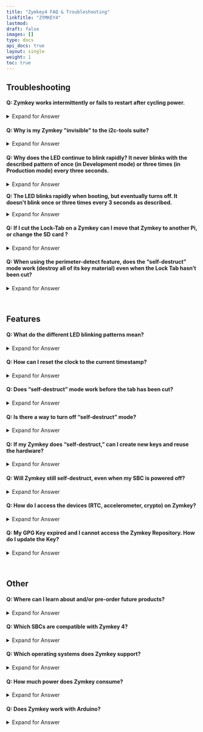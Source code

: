 ```yaml
---
title: "Zymkey4 FAQ & Troubleshooting"
linkTitle: "ZYMKEY4"
lastmod:
draft: false
images: []
type: docs
api_docs: true
layout: single
weight: 1
toc: true
---
```


## Troubleshooting

#### **Q: Zymkey works intermittently or fails to restart after cycling power.**

<details>

<summary>Expand for Answer</summary>

<br>

A: Zymkey monitors the quality of 5V power coming into the host computer. If the voltage drops below a specified limit, even momentarily, then Zymkey will disable all security services to the host. This is a security feature to prevent power cycle and brown-own attacks. If you are powering a display, modem, or other power-hungry device from your Pi, then check the capacity and quality of your power supply. [**Learn more >**](https://docs.zymbit.com/reference/power-quality/) 

</details>

#### **Q: Why is my Zymkey "invisible" to the i2c-tools suite?**

<details>

<summary>Expand for Answer</summary>

<br>

A: Some people have become accustomed to using i2c-detect to do a first level check for correct installation and baseline functionality of i2c devices. However, these tools only really work if the i2c device communicates via a protocol that sits on top of i2c called SMBus or SMB ([System Management Bus](https://en.wikipedia.org/wiki/System_Management_Bus)). Instead, Zymkey communicates to the host at a much more fundamental level, in part because the Zymkey protocol traffic is encrypted. While we're on the topic, perhaps i2c-tools should have been called "smb-tools"? ;-)

</details>

#### **Q: Why does the LED continue to blink rapidly? It never blinks with the described pattern of once (in Development mode) or three times (in Production mode) every three seconds.**

<details>

<summary>Expand for Answer</summary>

<br>

A: Check the following:

1. Make sure that you have enabled i2c support using raspi-config BEFORE your install the software. Also, when you enable i2c communications be sure to follow the enable-disable-enable sequence.

2. If i2c support has been enabled correctly and the Zymkey LED is still rapidly blinking, check proper physical installation of the Zymkey as detailed in this "Getting Started" guide.

3. Check that the Raspberry Pi power is sufficient. The red LED on most Raspberry Pi models indicates if the Pi is being powered adequately. If it is not lit at all or flashes intermittently, try a different power supply or a different USB cable.

4. Zymkey uses GPIO header pins 3 and 5 for i2c communications and pin 7 as an interrupt signal to the Pi. Pin 7 should preferably be dedicated exclusively to Zymkey. Other devices may share the i2c bus with Zymkey, but there may still be address conflicts. By default, Zymkey uses slave address 0x30. If the address conflict cannot be resolved on the other i2c devices, there is a way of changing the i2c address on the Zymkey via the command line on the Pi (**coming soon!**). Using this application, the Zymkey address can be changed anywhere in the ranges of 0x30-0x37 or 0x60-0x67.

5. Oftentimes the 1-Wire interface relies on pin 7 (GPIO 4) for communication. If the 1-Wire interface is enabled, try disabling through raspi-config. If that resolves the problem take steps to either move the Zymkey interrupt signal from GPIO 4 or the 1-Wire interface from GPIO 4.

6. if the directory at _/var/lib/zymbit_ or any of the files and/or subdirectories are corrupted or deleted, the Zymkey will fail to work. 
**IMPORTANT: if this happens when the Zymkey is locked (i.e. Production Mode), the Zymkey can never be used again.**

</details>

**Q: The LED blinks rapidly when booting, but eventually turns off. It doesn't blink once or three times every 3 seconds as described.**

<details>

<summary>Expand for Answer</summary>

<br>

A: This issue could be caused by the same issues described in the first question (Why does the LED continue to blink rapidly?). Additionally, this can be caused if a locked (Production Mode) Zymkey is moved to another Pi.

</details>

#### **Q: If I cut the Lock-Tab on a Zymkey can I move that Zymkey to another Pi, or change the SD card ?**

<details>

<summary>Expand for Answer</summary>

<br>

A: No. Cutting the Lock-Tab **permanently** binds that instance of Zymkey to the specific instances of host computer and SD card. This is a security feature to prevent credentials being moved from one host to another. **DO NOT cut the Lock-Tab if you are still in development and expect to change the host or SD cards.**

</details>

#### **Q: When using the perimeter-detect feature, does the “self-destruct” mode work (destroy all of its key material) even when the Lock Tab hasn’t been cut?**

<details>

<summary>Expand for Answer</summary>

<br>

A: Self-destruct mode works only after the Lock Tab has been cut.

</details>



 
## Features

#### **Q: What do the different LED blinking patterns mean?**

<details>

<summary>Expand for Answer</summary>

<br>

1. 1 second very rapid flash, 1 second off, 8 slow blinks
   * This indicates interrupted communications.

2. Quickly 10 times, then slowly 8 times
   * This indicates an electrical connection issue.

3. Constant rapid blinking
   * This indicates that your Zymkey is operational but not yet configured.

4. Once every 3 seconds
   * This indicates that your Zymkey is working and running.

5. Rapid blinking, then slowly 5 times
   * This indicates a failure to communicate with ATECC. The most likely cause is the Zymkey is in Production Mode, tamper detect was set to self-destruct, and a tamper detect event caused the Zymkey to self-destruct. If tamper detect is not armed, this indicates a hardware problem.

6. Three rapid blinks every 3 seconds
   * This indicates the Zymkey is in Production Mode and is working and running.

7. Rapid blinking then LED off
   * This indicates the Zymkey is in Production Mode but cannot bind with the RPi / SD card pair.  In Production Mode the binding with a particular Pi and SD card becomes permanent. Most likely cause for this is that the Zymkey, the SD card, or the PI has been swapped out.

</details>

#### **Q: How can I reset the clock to the current timestamp?**

<details>

<summary>Expand for Answer</summary>

<br>

A: The clock will sync to the current timestamp once the Pi has achieved NTP sync. This requires you to have access to the Internet.

</details>

#### **Q: Does “self-destruct” mode work before the tab has been cut?**

<details>

<summary>Expand for Answer</summary>

<br>

A: No, it needs to be activated by cutting off the tab.

</details>

#### **Q: Is there a way to turn off “self-destruct” mode?**

<details>

<summary>Expand for Answer</summary>

<br>

A: Yes, but only before cutting the tab.

</details>


#### **Q: If my Zymkey does “self-destruct,” can I create new keys and reuse the hardware?**

<details>

<summary>Expand for Answer</summary>

<br>

*   The SBC and SD card hardware will be reusable.
*   Because the SD card contents are encrypted and the decryption key was destroyed, the data is lost.
*   The Zymkey will not be reusable because the key slots will be destroyed.

</details>

#### **Q: Will Zymkey still self-destruct, even when my SBC is powered off?**

<details>

<summary>Expand for Answer</summary>

<br>

A: Yes, because Zymkey is battery powered. As long as the battery is sufficiently charged, it will still self-destruct.

</details>

#### **Q: How do I access the devices (RTC, accelerometer, crypto) on Zymkey?**

<details>

<summary>Expand for Answer</summary>

<br>

A: For Zymkey and HSMs, kernel drivers and libraries for all of the devices are included in the Zymkey software package.

</details>

#### **Q: My GPG Key expired and I cannot access the Zymkey Repository. How do I update the Key?**


<details>

<summary>Expand for Answer</summary>

<br>

A: You can update your existing key with the following command:

`curl -L https://zk-sw-repo.s3.amazonaws.com/apt-zymkey-pubkey.gpg | apt-key add -`

</details>

 
## Other

#### **Q: Where can I learn about and/or pre-order future products?**

<details>

<summary>Expand for Answer</summary>

<br>

A: Sign up for our new product email updates [here](https://forms.zohopublic.com/phil12/form/EmailSubscription/formperma/HghiKe8SDz8pgAlFEVpaQTBSEaV9edCxXt4f1VJGMlE).

</details>

#### **Q: Which SBCs are compatible with Zymkey 4?**

<details>

<summary>Expand for Answer</summary>

<br>

*  Raspberry Pi 3, 3B+, 4, Zero, Compute Module
*  NVIDIA Jetson Nano
*  Electrically, the Zymkey-I2C will interface to any single board computer using I2C. Check compatibility with your particular Linux distribution.

</details>

#### **Q: Which operating systems does Zymkey support?**
 
<details>

<summary>Expand for Answer</summary>

<br>

![supported OSs](../supported-os-dots.png) 

</details>
  

#### **Q: How much power does Zymkey consume?**

<details>

<summary>Expand for Answer</summary>

<br>

*   Zymkey-RPi (3.3V): idle approx. 1mA; max active < 25mA with LED off, < 35mA with LED on.
*   Zymkey-USB (5V): idle approx. 1.5mA; max active < 40mA with LEDs off, < 60mA with LEDs on.

</details>


#### **Q: Does Zymkey work with Arduino?**

<details>

<summary>Expand for Answer</summary>

<br>

A: We have no plans to release an Arduino shield version. While we love Arduinos and use them all the time, they generally don’t have enough resources to handle cryptographic operations at this level.


</details>
